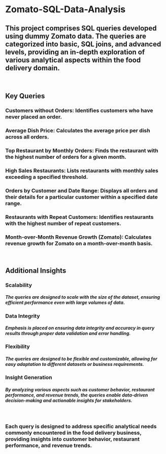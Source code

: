 # Zomato-SQL-Data-Analysis
## This project comprises SQL queries developed using dummy Zomato data. The queries are categorized into basic, SQL joins, and advanced levels, providing an in-depth exploration of various analytical aspects within the food delivery domain.

<br/>


## Key Queries
### Customers without Orders: Identifies customers who have never placed an order.
### Average Dish Price: Calculates the average price per dish across all orders.
### Top Restaurant by Monthly Orders: Finds the restaurant with the highest number of orders for a given month.
### High Sales Restaurants: Lists restaurants with monthly sales exceeding a specified threshold.
### Orders by Customer and Date Range: Displays all orders and their details for a particular customer within a specified date range.
### Restaurants with Repeat Customers: Identifies restaurants with the highest number of repeat customers.
### Month-over-Month Revenue Growth (Zomato): Calculates revenue growth for Zomato on a month-over-month basis.


<br/>

## Additional Insights
### Scalability
##### The queries are designed to scale with the size of the dataset, ensuring efficient performance even with large volumes of data.

### Data Integrity
##### Emphasis is placed on ensuring data integrity and accuracy in query results through proper data validation and error handling.

### Flexibility
##### The queries are designed to be flexible and customizable, allowing for easy adaptation to different datasets or business requirements.

### Insight Generation
##### By analyzing various aspects such as customer behavior, restaurant performance, and revenue trends, the queries enable data-driven decision-making and actionable insights for stakeholders.

<br/>

### Each query is designed to address specific analytical needs commonly encountered in the food delivery business, providing insights into customer behavior, restaurant performance, and revenue trends.




